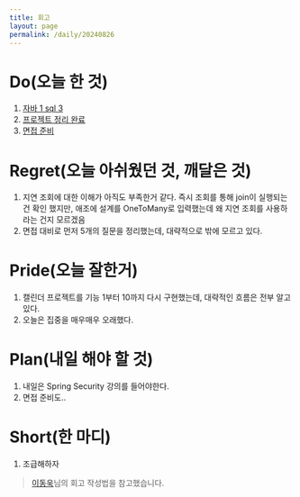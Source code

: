 ```yaml
---
title: 회고
layout: page
permalink: /daily/20240826
---
```


# Do(오늘 한 것)
1. [자바 1 sql 3](https://github.com/Rlackdals981010/javacode)
2. [프로젝트 정리 완료](https://github.com/Rlackdals981010/jpaCalender)
3. [면접 준비](https://velog.io/@rlackdals_98/%EB%A9%B4%EC%A0%91-%EC%A4%80%EB%B9%84-1)

# Regret(오늘 아쉬웠던 것, 깨달은 것)
1. 지연 조회에 대한 이해가 아직도 부족한거 같다. 즉시 조회를 통해 join이 실행되는건 확인 했지만, 애조에 설계를 OneToMany로 입력했는데 왜 지연 조회를 사용하라는 건지 모르겠음
2. 면접 대비로 먼저 5개의 질문을 정리했는데, 대략적으로 밖에 모르고 있다.

# Pride(오늘 잘한거)
1. 캘린더 프로젝트를 기능 1부터 10까지 다시 구현했는데, 대략적인 흐름은 전부 알고있다.
2. 오늘은 집중을 매우매우 오래했다.

# Plan(내일 해야 할 것)
1. 내일은 Spring Security 강의를 들어야한다.
2. 면접 준비도..

# Short(한 마디)
1. 조급해하자

> [이동욱](https://dongwooklee96.github.io/)님의 회고 작성법을 참고했습니다.
